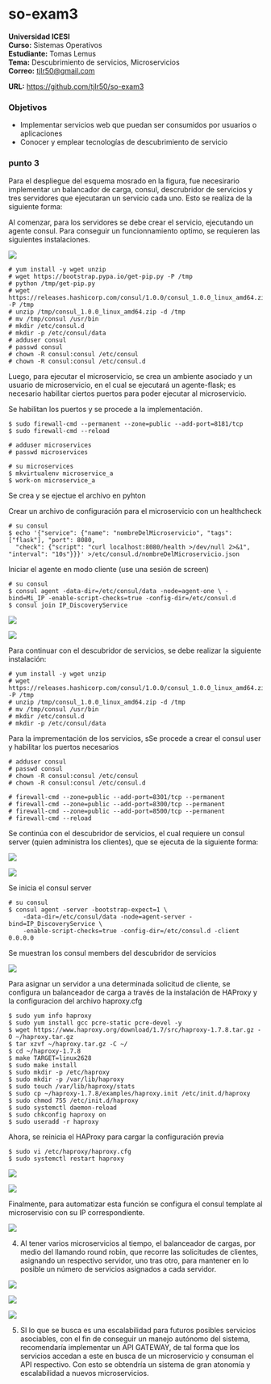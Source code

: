 # so-exam3

**Universidad ICESI**  
**Curso:** Sistemas Operativos  
**Estudiante:** Tomas Lemus  
**Tema:** Descubrimiento de servicios, Microservicios  
**Correo:** tjlr50@gmail.com

**URL:** https://github.com/tjlr50/so-exam3

### Objetivos
* Implementar servicios web que puedan ser consumidos por usuarios o aplicaciones
* Conocer y emplear tecnologías de descubrimiento de servicio

### punto 3

Para el despliegue del esquema mosrado en la figura, fue necesirario implementar un balancador de carga, consul, descrubridor de servicios y tres servidores que ejecutaran un servicio cada uno. Esto se realiza de la siguiente forma:



Al comenzar, para los servidores se debe crear el servicio, ejecutando un agente consul. Para conseguir un funcionnamiento optimo, se requieren las siguientes instalaciones.

![][1]

```
# yum install -y wget unzip
# wget https://bootstrap.pypa.io/get-pip.py -P /tmp
# python /tmp/get-pip.py
# wget https://releases.hashicorp.com/consul/1.0.0/consul_1.0.0_linux_amd64.zip -P /tmp
# unzip /tmp/consul_1.0.0_linux_amd64.zip -d /tmp
# mv /tmp/consul /usr/bin
# mkdir /etc/consul.d
# mkdir -p /etc/consul/data
# adduser consul
# passwd consul
# chown -R consul:consul /etc/consul
# chown -R consul:consul /etc/consul.d
```

Luego, para ejecutar el microservicio, se crea un ambiente asociado y un usuario de microservicio, en el cual se ejecutará un agente-flask; es necesario habilitar ciertos puertos para poder ejecutar al microservicio.

Se habilitan los puertos y se procede a la implementación.

```
$ sudo firewall-cmd --permanent --zone=public --add-port=8181/tcp
$ sudo firewall-cmd --reload

# adduser microservices
# passwd microservices

# su microservices
$ mkvirtualenv microservice_a
$ work-on microservice_a
```

Se crea y se ejectue el archivo en pyhton

Crear un archivo de configuración para el microservicio con un healthcheck
```
# su consul
$ echo '{"service": {"name": "nombreDelMicroservicio", "tags": ["flask"], "port": 8080,
  "check": {"script": "curl localhost:8080/health >/dev/null 2>&1", "interval": "10s"}}}' >/etc/consul.d/nombreDelMicroservicio.json
```

Iniciar el agente en modo cliente (use una sesión de screen)

```
# su consul
$ consul agent -data-dir=/etc/consul/data -node=agent-one \ -bind=Mi_IP -enable-script-checks=true -config-dir=/etc/consul.d
$ consul join IP_DiscoveryService
```

![][2] 

![][4]
 

Para continuar con el descubridor de servicios, se debe realizar la siguiente instalación:

```
# yum install -y wget unzip
# wget https://releases.hashicorp.com/consul/1.0.0/consul_1.0.0_linux_amd64.zip -P /tmp
# unzip /tmp/consul_1.0.0_linux_amd64.zip -d /tmp
# mv /tmp/consul /usr/bin
# mkdir /etc/consul.d
# mkdir -p /etc/consul/data
```

Para la imprementación de los servicios, sSe procede a crear el consul user y habilitar los puertos necesarios

```
# adduser consul
# passwd consul
# chown -R consul:consul /etc/consul
# chown -R consul:consul /etc/consul.d

# firewall-cmd --zone=public --add-port=8301/tcp --permanent
# firewall-cmd --zone=public --add-port=8300/tcp --permanent
# firewall-cmd --zone=public --add-port=8500/tcp --permanent
# firewall-cmd --reload
```

Se continúa con el descubridor de servicios, el cual requiere un consul server (quien administra los clientes), que se ejecuta de la siguiente forma:

![][5] 

![][6]


Se inicia el consul server

```
# su consul
$ consul agent -server -bootstrap-expect=1 \
    -data-dir=/etc/consul/data -node=agent-server -bind=IP_DiscoveryService \
    -enable-script-checks=true -config-dir=/etc/consul.d -client 0.0.0.0
```

Se muestran los consul members del descubridor de servicios

![][7]


Para asignar un servidor a una determinada solicitud de cliente, se configura un balanceador de carga a través de la instalación de HAProxy y la configuracion del archivo haproxy.cfg

```
$ sudo yum info haproxy
$ sudo yum install gcc pcre-static pcre-devel -y
$ wget https://www.haproxy.org/download/1.7/src/haproxy-1.7.8.tar.gz -O ~/haproxy.tar.gz
$ tar xzvf ~/haproxy.tar.gz -C ~/
$ cd ~/haproxy-1.7.8
$ make TARGET=linux2628
$ sudo make install
$ sudo mkdir -p /etc/haproxy
$ sudo mkdir -p /var/lib/haproxy 
$ sudo touch /var/lib/haproxy/stats
$ sudo cp ~/haproxy-1.7.8/examples/haproxy.init /etc/init.d/haproxy
$ sudo chmod 755 /etc/init.d/haproxy
$ sudo systemctl daemon-reload
$ sudo chkconfig haproxy on
$ sudo useradd -r haproxy
```

Ahora, se reinicia el HAProxy para cargar la configuración previa

```
$ sudo vi /etc/haproxy/haproxy.cfg
$ sudo systemctl restart haproxy
```

![][8]

![][9]

Finalmente, para automatizar esta función se configura el consul template al microservisio con su IP correspondiente.


![][10]


4. Al tener varios microservicios al tiempo, el balanceador de cargas, por medio del llamando round robin, que recorre las solicitudes de clientes, asignando un respectivo servidor, uno tras otro, para mantener en lo posible un número de servicios asignados a cada servidor. 

![][11]

![][13]

![][15]

5. SI lo que se busca es una escalabilidad para futuros posibles servicios asociables, con el fin de conseguir un manejo autónomo del sistema, recomendaría implementar un API GATEWAY, de tal forma que los servicios accedan a este en busca de un microservicio y consuman el API respectivo. Con esto se obtendría un sistema de gran atonomía y escalabilidad a nuevos microservicios.












[1]: 1.PNG

[2]: 2.PNG

[3]: 3.PNG

[4]: 4.JPG

[5]: 5.PNG

[6]: 6.PNG

[7]: 7.PNG

[8]: 8.png

[9]: 9.png

[10]: 10.png

[11]: 11.png

[13]: 13.png

[14]: 14.PNG

[15]: 15.png

